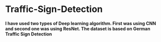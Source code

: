 # Traffic-Sign-Detection

#### I have used two types of Deep learning algorithm. First was using CNN and second one was using ResNet. The dataset is based on German Traffic Sign Detection
